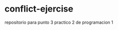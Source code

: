 # conflict-ejercise
repositorio para punto 3 practico 2 de programacion 1
<!-- Este es un cambio en la main branch. -->